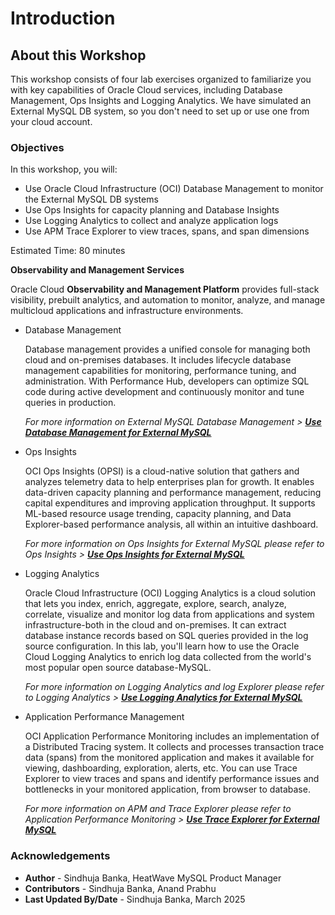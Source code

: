 # Introduction

## About this Workshop

 This workshop consists of four lab exercises organized to familiarize you with key capabilities of Oracle Cloud services, including Database Management, Ops Insights and Logging Analytics. We have simulated an External MySQL DB system, so you don't need to set up or use one from your cloud account.

### Objectives

In this workshop, you will:

* Use Oracle Cloud Infrastructure (OCI) Database Management to monitor the External MySQL DB systems
* Use Ops Insights for capacity planning and Database Insights
* Use Logging Analytics to collect and analyze application logs
* Use APM Trace Explorer to view traces, spans, and span dimensions

Estimated Time: 80 minutes

**Observability and Management Services**

Oracle Cloud **Observability and Management Platform** provides full-stack visibility, prebuilt analytics, and automation to monitor, analyze, and manage multicloud applications and infrastructure environments.

- Database Management

    Database management provides a unified console for managing both cloud and on-premises databases. It includes lifecycle database management capabilities for monitoring, performance tuning, and administration. With Performance Hub, developers can optimize SQL code during active development and continuously monitor and tune queries in production.

    *For more information on External MySQL Database Management > **[Use Database Management for External MySQL](https://docs.oracle.com/en-us/iaas/database-management/doc/database-management-mysql-heatwave.html)***

- Ops Insights

    OCI Ops Insights (OPSI) is a cloud-native solution that gathers and analyzes telemetry data to help enterprises plan for growth. It enables data-driven capacity planning and performance management, reducing capital expenditures and improving application throughput. It supports ML-based resource usage trending, capacity planning, and Data Explorer-based performance analysis, all within an intuitive dashboard.

    *For more information on Ops Insights for External MySQL please refer to Ops Insights > **[Use Ops Insights for External MySQL ](https://docs.oracle.com/en-us/iaas/operations-insights/home.htm)***

- Logging Analytics

    Oracle Cloud Infrastructure (OCI) Logging Analytics is a cloud solution that lets you index, enrich, aggregate, explore, search, analyze, correlate, visualize and monitor log data from applications and system infrastructure-both in the cloud and on-premises. It can extract database instance records based on SQL queries provided in the log source configuration. In this lab, you'll learn how to use the Oracle Cloud Logging Analytics to enrich log data collected from the world's most popular open source database-MySQL.

    *For more information on Logging Analytics and log Explorer please refer to Logging Analytics > **[Use Logging Analytics for External MySQL](https://docs.oracle.com/en-us/iaas/logging-analytics/home.htm)***

- Application Performance Management

    OCI Application Performance Monitoring includes an implementation of a Distributed Tracing system. It collects and processes transaction trace data (spans) from the monitored application and makes it available for viewing, dashboarding, exploration, alerts, etc. You can use Trace Explorer to view traces and spans and identify performance issues and bottlenecks in your monitored application, from browser to database.

    *For more information on APM and Trace Explorer please refer to Application Performance Monitoring > **[Use Trace Explorer for External MySQL](https://docs.oracle.com/en-us/iaas/application-performance-monitoring/doc/use-trace-explorer.html)***

### Acknowledgements

- **Author** - Sindhuja Banka, HeatWave MySQL Product Manager
- **Contributors** - Sindhuja Banka, Anand Prabhu
- **Last Updated By/Date** - Sindhuja Banka, March 2025